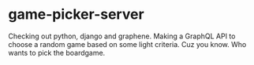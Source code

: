 # game-picker-server

Checking out python, django and graphene. Making a GraphQL API to choose a random game based on some light criteria. Cuz you know. Who wants to pick the boardgame.
